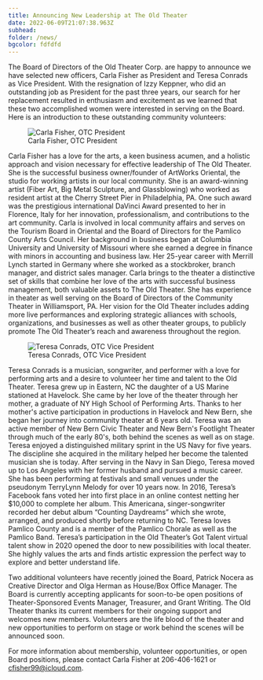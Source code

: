 ```yaml
---
title: Announcing New Leadership at The Old Theater
date: 2022-06-09T21:07:38.963Z
subhead:
folder: /news/
bgcolor: fdfdfd
---
```


The Board of Directors of the Old Theater Corp. are happy to announce we have selected new officers, Carla Fisher as President and Teresa Conrads as Vice President. With the resignation of Izzy Keppner, who did an outstanding job as President for the past three years, our search for her replacement resulted in enthusiasm and excitement as we learned that these two accomplished women were interested in serving on the Board. Here is an introduction to these outstanding community volunteers:

<figure>
  <img
    src="/images/news/carla-fisher.jpg"
    alt="Carla Fisher, OTC President"
    loading="lazy"
  />
  <figcaption class="italic">
  Carla Fisher, OTC President
  </figcaption>
</figure>

Carla Fisher has a love for the arts, a keen business acumen, and a holistic approach and vision necessary for effective leadership of The Old Theater. She is the successful business owner/founder of ArtWorks Oriental, the studio for working artists in our local community. She is an award-winning artist (Fiber Art, Big Metal Sculpture, and Glassblowing) who worked as resident artist at the Cherry Street Pier in Philadelphia, PA. One such award was the prestigious international DaVinci Award presented to her in Florence, Italy for her innovation, professionalism, and contributions to the art community. Carla is involved in local community affairs and serves on the Tourism Board in Oriental and the Board of Directors for the Pamlico County Arts Council. Her background in business began at Columbia University and University of Missouri where she earned a degree in finance with minors in accounting and business law. Her 25-year career with Merrill Lynch started in Germany where she worked as a stockbroker, branch manager, and district sales manager. Carla brings to the theater a distinctive set of skills that combine her love of the arts with successful business management, both valuable assets to The Old Theater. She has experience in theater as well serving on the Board of Directors of the Community Theater in Williamsport, PA. Her vision for the Old Theater includes adding more live performances and exploring strategic alliances with schools, organizations, and businesses as well as other theater groups, to publicly promote The Old Theater’s reach and awareness throughout the region.

<figure>
  <img
    src="/images/news/teresa-conrads.jpg"
    alt="Teresa Conrads, OTC Vice President"
    loading="lazy"
  />
  <figcaption class="italic">
  Teresa Conrads, OTC Vice President
  </figcaption>
</figure>

Teresa Conrads is a musician, songwriter, and performer with a love for performing arts and a desire to volunteer her time and talent to the Old Theater. Teresa grew up in Eastern, NC the daughter of a US Marine stationed at Havelock. She came by her love of the theater through her mother, a graduate of NY High School of Performing Arts. Thanks to her mother's active participation in productions in Havelock and New Bern, she began her journey into community theater at 6 years old. Teresa was an active member of New Bern Civic Theater and New Bern's Footlight Theater through much of the early 80's, both behind the scenes as well as on stage. Teresa enjoyed a distinguished military sprint in the US Navy for five years. The discipline she acquired in the military helped her become the talented musician she is today. After serving in the Navy in San Diego, Teresa moved up to Los Angeles with her former husband and pursued a music career. She has been performing at festivals and small venues under the pseudonym TerryLynn Melody for over 10 years now. In 2016, Teresa’s Facebook fans voted her into first place in an online contest netting her $10,000 to complete her album. This Americana, singer-songwriter recorded her debut album “Counting Daydreams” which she wrote, arranged, and produced shortly before returning to NC. Teresa loves Pamlico County and is a member of the Pamlico Chorale as well as the Pamlico Band. Teresa’s participation in the Old Theater’s Got Talent virtual talent show in 2020 opened the door to new possibilities with local theater. She highly values the arts and finds artistic expression the perfect way to explore and better understand life.

Two additional volunteers have recently joined the Board, Patrick Nocera as Creative Director and Olga Herman as House/Box Office Manager. The Board is currently accepting applicants for soon-to-be open positions of Theater-Sponsored Events Manager, Treasurer, and Grant Writing. The Old Theater thanks its current members for their ongoing support and welcomes new members. Volunteers are the life blood of the theater and new opportunities to perform on stage or work behind the scenes will be announced soon. 

For more information about membership, volunteer opportunities, or open Board positions, please contact Carla Fisher at 206-406-1621 or cfisher99@icloud.com.
 
